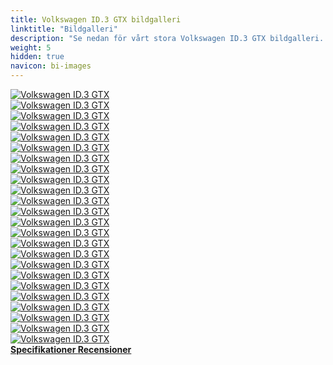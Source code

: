 ```yaml
---
title: Volkswagen ID.3 GTX bildgalleri
linktitle: "Bildgalleri"
description: "Se nedan för vårt stora Volkswagen ID.3 GTX bildgalleri. Klicka på bilderna för högupplösta versioner."
weight: 5
hidden: true
navicon: bi-images
---
```

<!-- markdownlint-disable MD033 -->
<div class="row" id ="my-gallery">
	<div class="pswp-grid-item col-6 col-md-4">
		<a href="https://media.evkx.net/multimedia/models/volkswagen/id.3/id.3_gtx/exterior_1.jpg"
data-pswp-src="https://media.evkx.net/multimedia/models/volkswagen/id.3/id.3_gtx/exterior_1.jpg"
data-pswp-width="3000"
data-pswp-height="2000" 
target="_blank">
			<img src="https://media.evkx.net/multimedia/models/volkswagen/id.3/id.3_gtx/exterior_1_xst.jpg" alt="Volkswagen ID.3 GTX" class="img-fluid " />
		</a>
	</div>
	<div class="pswp-grid-item col-6 col-md-4">
		<a href="https://media.evkx.net/multimedia/models/volkswagen/id.3/id.3_gtx/exterior_10.jpg"
data-pswp-src="https://media.evkx.net/multimedia/models/volkswagen/id.3/id.3_gtx/exterior_10.jpg"
data-pswp-width="3000"
data-pswp-height="2000" 
target="_blank">
			<img src="https://media.evkx.net/multimedia/models/volkswagen/id.3/id.3_gtx/exterior_10_xst.jpg" alt="Volkswagen ID.3 GTX" class="img-fluid " />
		</a>
	</div>
	<div class="pswp-grid-item col-6 col-md-4">
		<a href="https://media.evkx.net/multimedia/models/volkswagen/id.3/id.3_gtx/exterior_11.jpg"
data-pswp-src="https://media.evkx.net/multimedia/models/volkswagen/id.3/id.3_gtx/exterior_11.jpg"
data-pswp-width="3000"
data-pswp-height="2000" 
target="_blank">
			<img src="https://media.evkx.net/multimedia/models/volkswagen/id.3/id.3_gtx/exterior_11_xst.jpg" alt="Volkswagen ID.3 GTX" class="img-fluid " />
		</a>
	</div>
	<div class="pswp-grid-item col-6 col-md-4">
		<a href="https://media.evkx.net/multimedia/models/volkswagen/id.3/id.3_gtx/exterior_2.jpg"
data-pswp-src="https://media.evkx.net/multimedia/models/volkswagen/id.3/id.3_gtx/exterior_2.jpg"
data-pswp-width="3000"
data-pswp-height="1995" 
target="_blank">
			<img src="https://media.evkx.net/multimedia/models/volkswagen/id.3/id.3_gtx/exterior_2_xst.jpg" alt="Volkswagen ID.3 GTX" class="img-fluid " />
		</a>
	</div>
	<div class="pswp-grid-item col-6 col-md-4">
		<a href="https://media.evkx.net/multimedia/models/volkswagen/id.3/id.3_gtx/exterior_3.jpg"
data-pswp-src="https://media.evkx.net/multimedia/models/volkswagen/id.3/id.3_gtx/exterior_3.jpg"
data-pswp-width="3000"
data-pswp-height="2000" 
target="_blank">
			<img src="https://media.evkx.net/multimedia/models/volkswagen/id.3/id.3_gtx/exterior_3_xst.jpg" alt="Volkswagen ID.3 GTX" class="img-fluid " />
		</a>
	</div>
	<div class="pswp-grid-item col-6 col-md-4">
		<a href="https://media.evkx.net/multimedia/models/volkswagen/id.3/id.3_gtx/exterior_4.jpg"
data-pswp-src="https://media.evkx.net/multimedia/models/volkswagen/id.3/id.3_gtx/exterior_4.jpg"
data-pswp-width="3000"
data-pswp-height="2000" 
target="_blank">
			<img src="https://media.evkx.net/multimedia/models/volkswagen/id.3/id.3_gtx/exterior_4_xst.jpg" alt="Volkswagen ID.3 GTX" class="img-fluid " />
		</a>
	</div>
	<div class="pswp-grid-item col-6 col-md-4">
		<a href="https://media.evkx.net/multimedia/models/volkswagen/id.3/id.3_gtx/exterior_5.jpg"
data-pswp-src="https://media.evkx.net/multimedia/models/volkswagen/id.3/id.3_gtx/exterior_5.jpg"
data-pswp-width="3000"
data-pswp-height="2019" 
target="_blank">
			<img src="https://media.evkx.net/multimedia/models/volkswagen/id.3/id.3_gtx/exterior_5_xst.jpg" alt="Volkswagen ID.3 GTX" class="img-fluid " />
		</a>
	</div>
	<div class="pswp-grid-item col-6 col-md-4">
		<a href="https://media.evkx.net/multimedia/models/volkswagen/id.3/id.3_gtx/exterior_6.jpg"
data-pswp-src="https://media.evkx.net/multimedia/models/volkswagen/id.3/id.3_gtx/exterior_6.jpg"
data-pswp-width="3000"
data-pswp-height="2000" 
target="_blank">
			<img src="https://media.evkx.net/multimedia/models/volkswagen/id.3/id.3_gtx/exterior_6_xst.jpg" alt="Volkswagen ID.3 GTX" class="img-fluid " />
		</a>
	</div>
	<div class="pswp-grid-item col-6 col-md-4">
		<a href="https://media.evkx.net/multimedia/models/volkswagen/id.3/id.3_gtx/exterior_7.jpg"
data-pswp-src="https://media.evkx.net/multimedia/models/volkswagen/id.3/id.3_gtx/exterior_7.jpg"
data-pswp-width="3000"
data-pswp-height="2000" 
target="_blank">
			<img src="https://media.evkx.net/multimedia/models/volkswagen/id.3/id.3_gtx/exterior_7_xst.jpg" alt="Volkswagen ID.3 GTX" class="img-fluid " />
		</a>
	</div>
	<div class="pswp-grid-item col-6 col-md-4">
		<a href="https://media.evkx.net/multimedia/models/volkswagen/id.3/id.3_gtx/exterior_8.jpg"
data-pswp-src="https://media.evkx.net/multimedia/models/volkswagen/id.3/id.3_gtx/exterior_8.jpg"
data-pswp-width="3000"
data-pswp-height="1995" 
target="_blank">
			<img src="https://media.evkx.net/multimedia/models/volkswagen/id.3/id.3_gtx/exterior_8_xst.jpg" alt="Volkswagen ID.3 GTX" class="img-fluid " />
		</a>
	</div>
	<div class="pswp-grid-item col-6 col-md-4">
		<a href="https://media.evkx.net/multimedia/models/volkswagen/id.3/id.3_gtx/exterior_9.jpg"
data-pswp-src="https://media.evkx.net/multimedia/models/volkswagen/id.3/id.3_gtx/exterior_9.jpg"
data-pswp-width="3000"
data-pswp-height="2000" 
target="_blank">
			<img src="https://media.evkx.net/multimedia/models/volkswagen/id.3/id.3_gtx/exterior_9_xst.jpg" alt="Volkswagen ID.3 GTX" class="img-fluid " />
		</a>
	</div>
	<div class="pswp-grid-item col-6 col-md-4">
		<a href="https://media.evkx.net/multimedia/models/volkswagen/id.3/id.3_gtx/frontseats_1.jpg"
data-pswp-src="https://media.evkx.net/multimedia/models/volkswagen/id.3/id.3_gtx/frontseats_1.jpg"
data-pswp-width="3000"
data-pswp-height="2000" 
target="_blank">
			<img src="https://media.evkx.net/multimedia/models/volkswagen/id.3/id.3_gtx/frontseats_1_xst.jpg" alt="Volkswagen ID.3 GTX" class="img-fluid " />
		</a>
	</div>
	<div class="pswp-grid-item col-6 col-md-4">
		<a href="https://media.evkx.net/multimedia/models/volkswagen/id.3/id.3_gtx/frontseats_2.jpg"
data-pswp-src="https://media.evkx.net/multimedia/models/volkswagen/id.3/id.3_gtx/frontseats_2.jpg"
data-pswp-width="3000"
data-pswp-height="2000" 
target="_blank">
			<img src="https://media.evkx.net/multimedia/models/volkswagen/id.3/id.3_gtx/frontseats_2_xst.jpg" alt="Volkswagen ID.3 GTX" class="img-fluid " />
		</a>
	</div>
	<div class="pswp-grid-item col-6 col-md-4">
		<a href="https://media.evkx.net/multimedia/models/volkswagen/id.3/id.3_gtx/headlights_1.jpg"
data-pswp-src="https://media.evkx.net/multimedia/models/volkswagen/id.3/id.3_gtx/headlights_1.jpg"
data-pswp-width="3000"
data-pswp-height="2000" 
target="_blank">
			<img src="https://media.evkx.net/multimedia/models/volkswagen/id.3/id.3_gtx/headlights_1_xst.jpg" alt="Volkswagen ID.3 GTX" class="img-fluid " />
		</a>
	</div>
	<div class="pswp-grid-item col-6 col-md-4">
		<a href="https://media.evkx.net/multimedia/models/volkswagen/id.3/id.3_gtx/headlights_2.jpg"
data-pswp-src="https://media.evkx.net/multimedia/models/volkswagen/id.3/id.3_gtx/headlights_2.jpg"
data-pswp-width="3000"
data-pswp-height="2000" 
target="_blank">
			<img src="https://media.evkx.net/multimedia/models/volkswagen/id.3/id.3_gtx/headlights_2_xst.jpg" alt="Volkswagen ID.3 GTX" class="img-fluid " />
		</a>
	</div>
	<div class="pswp-grid-item col-6 col-md-4">
		<a href="https://media.evkx.net/multimedia/models/volkswagen/id.3/id.3_gtx/headlights_3.jpg"
data-pswp-src="https://media.evkx.net/multimedia/models/volkswagen/id.3/id.3_gtx/headlights_3.jpg"
data-pswp-width="3000"
data-pswp-height="2000" 
target="_blank">
			<img src="https://media.evkx.net/multimedia/models/volkswagen/id.3/id.3_gtx/headlights_3_xst.jpg" alt="Volkswagen ID.3 GTX" class="img-fluid " />
		</a>
	</div>
	<div class="pswp-grid-item col-6 col-md-4">
		<a href="https://media.evkx.net/multimedia/models/volkswagen/id.3/id.3_gtx/interior_1.jpg"
data-pswp-src="https://media.evkx.net/multimedia/models/volkswagen/id.3/id.3_gtx/interior_1.jpg"
data-pswp-width="3000"
data-pswp-height="2000" 
target="_blank">
			<img src="https://media.evkx.net/multimedia/models/volkswagen/id.3/id.3_gtx/interior_1_xst.jpg" alt="Volkswagen ID.3 GTX" class="img-fluid " />
		</a>
	</div>
	<div class="pswp-grid-item col-6 col-md-4">
		<a href="https://media.evkx.net/multimedia/models/volkswagen/id.3/id.3_gtx/main_1.jpg"
data-pswp-src="https://media.evkx.net/multimedia/models/volkswagen/id.3/id.3_gtx/main_1.jpg"
data-pswp-width="3000"
data-pswp-height="2000" 
target="_blank">
			<img src="https://media.evkx.net/multimedia/models/volkswagen/id.3/id.3_gtx/main_1_xst.jpg" alt="Volkswagen ID.3 GTX" class="img-fluid " />
		</a>
	</div>
	<div class="pswp-grid-item col-6 col-md-4">
		<a href="https://media.evkx.net/multimedia/models/volkswagen/id.3/id.3_gtx/rearlights_1.jpg"
data-pswp-src="https://media.evkx.net/multimedia/models/volkswagen/id.3/id.3_gtx/rearlights_1.jpg"
data-pswp-width="3000"
data-pswp-height="2000" 
target="_blank">
			<img src="https://media.evkx.net/multimedia/models/volkswagen/id.3/id.3_gtx/rearlights_1_xst.jpg" alt="Volkswagen ID.3 GTX" class="img-fluid " />
		</a>
	</div>
	<div class="pswp-grid-item col-6 col-md-4">
		<a href="https://media.evkx.net/multimedia/models/volkswagen/id.3/id.3_gtx/rearlights_2.jpg"
data-pswp-src="https://media.evkx.net/multimedia/models/volkswagen/id.3/id.3_gtx/rearlights_2.jpg"
data-pswp-width="3000"
data-pswp-height="2000" 
target="_blank">
			<img src="https://media.evkx.net/multimedia/models/volkswagen/id.3/id.3_gtx/rearlights_2_xst.jpg" alt="Volkswagen ID.3 GTX" class="img-fluid " />
		</a>
	</div>
	<div class="pswp-grid-item col-6 col-md-4">
		<a href="https://media.evkx.net/multimedia/models/volkswagen/id.3/id.3_gtx/screens_1.jpg"
data-pswp-src="https://media.evkx.net/multimedia/models/volkswagen/id.3/id.3_gtx/screens_1.jpg"
data-pswp-width="3000"
data-pswp-height="2000" 
target="_blank">
			<img src="https://media.evkx.net/multimedia/models/volkswagen/id.3/id.3_gtx/screens_1_xst.jpg" alt="Volkswagen ID.3 GTX" class="img-fluid " />
		</a>
	</div>
	<div class="pswp-grid-item col-6 col-md-4">
		<a href="https://media.evkx.net/multimedia/models/volkswagen/id.3/id.3_gtx/screens_2.jpg"
data-pswp-src="https://media.evkx.net/multimedia/models/volkswagen/id.3/id.3_gtx/screens_2.jpg"
data-pswp-width="3000"
data-pswp-height="2000" 
target="_blank">
			<img src="https://media.evkx.net/multimedia/models/volkswagen/id.3/id.3_gtx/screens_2_xst.jpg" alt="Volkswagen ID.3 GTX" class="img-fluid " />
		</a>
	</div>
	<div class="pswp-grid-item col-6 col-md-4">
		<a href="https://media.evkx.net/multimedia/models/volkswagen/id.3/id.3_gtx/screens_3.jpg"
data-pswp-src="https://media.evkx.net/multimedia/models/volkswagen/id.3/id.3_gtx/screens_3.jpg"
data-pswp-width="3000"
data-pswp-height="2000" 
target="_blank">
			<img src="https://media.evkx.net/multimedia/models/volkswagen/id.3/id.3_gtx/screens_3_xst.jpg" alt="Volkswagen ID.3 GTX" class="img-fluid " />
		</a>
	</div>
	<div class="pswp-grid-item col-6 col-md-4">
		<a href="https://media.evkx.net/multimedia/models/volkswagen/id.3/id.3_gtx/wheels_1.jpg"
data-pswp-src="https://media.evkx.net/multimedia/models/volkswagen/id.3/id.3_gtx/wheels_1.jpg"
data-pswp-width="1795"
data-pswp-height="1197" 
target="_blank">
			<img src="https://media.evkx.net/multimedia/models/volkswagen/id.3/id.3_gtx/wheels_1_xst.jpg" alt="Volkswagen ID.3 GTX" class="img-fluid " />
		</a>
	</div>
</div>
<script type="module">
  import PhotoSwipeLightbox from '/js/photoswipe-lightbox.esm.js';
    const lightbox = new PhotoSwipeLightbox({
       gallery: '#my-gallery',
        children: 'a',
        pswpModule: () => import('/js/photoswipe.esm.js')
    });
lightbox.init();
</script>
<div class="mt-3 mb-3">
<a href="../specifications/" class="text-decoration-none text-black">
<strong><i class="bi-arrow-left"></i> Specifikationer </strong>
</a>
<a href="../reviews/" class="text-decoration-none text-black float-end">
<strong>Recensioner <i class="bi-arrow-right"></i></strong>
</a>
</div>
